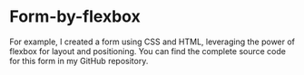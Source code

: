 # Form-by-flexbox
For example, I created a form using CSS and HTML, leveraging the power of flexbox for layout and positioning. You can find the complete source code for this form in my GitHub repository.
